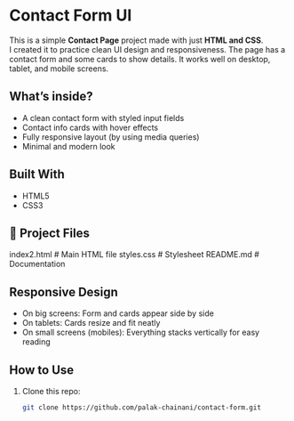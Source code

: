 # Contact Form UI

This is a simple **Contact Page** project made with just **HTML and CSS**.  
I created it to practice clean UI design and responsiveness. The page has a contact form and some cards to show details. It works well on desktop, tablet, and mobile screens.


##  What’s inside?
- A clean contact form with styled input fields  
- Contact info cards with hover effects  
- Fully responsive layout (by using media queries)  
- Minimal and modern look  


##  Built With
- HTML5  
- CSS3  


## 📂 Project Files
index2.html # Main HTML file
styles.css # Stylesheet
README.md # Documentation



##  Responsive Design
- On big screens: Form and cards appear side by side  
- On tablets: Cards resize and fit neatly  
- On small screens (mobiles): Everything stacks vertically for easy reading  


##  How to Use
1. Clone this repo:  
   ```bash
   git clone https://github.com/palak-chainani/contact-form.git
